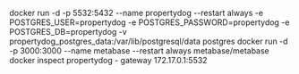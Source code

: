 docker run -d -p 5532:5432 --name propertydog --restart always -e POSTGRES_USER=propertydog -e POSTGRES_PASSWORD=propertydog -e POSTGRES_DB=propertydog -v propertydog_postgres_data:/var/lib/postgresql/data postgres
docker run -d -p 3000:3000 --name metabase --restart always metabase/metabase
docker inspect propertydog - gateway 172.17.0.1:5532    
